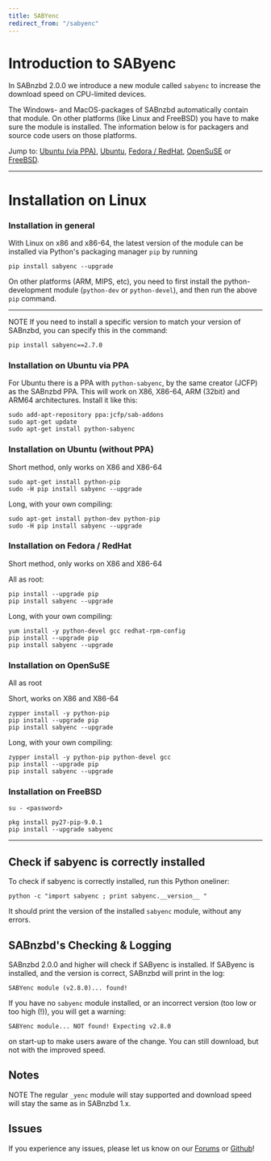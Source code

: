 ```yaml
---
title: SABYenc
redirect_from: "/sabyenc"
---
```


# Introduction to SAByenc

In SABnzbd 2.0.0 we introduce a new module called `sabyenc` to increase the download speed on CPU-limited devices.

The Windows- and MacOS-packages of SABnzbd automatically contain that module. On other platforms (like Linux and FreeBSD) you have to make sure the module is installed. The information below is for packagers and source code users on those platforms.

Jump to: [Ubuntu (via PPA)](#installation-on-ubuntu-via-ppa), [Ubuntu](#installation-on-ubuntu-without-ppa), [Fedora / RedHat](#installation-on-fedora--redhat), [OpenSuSE](#installation-on-opensuse) or [FreeBSD](#installation-on-freebsd).

<hr/>

# Installation on Linux

### Installation in general

With Linux on x86 and x86-64, the latest version of the module can be installed via Python's packaging manager `pip` by running

```
pip install sabyenc --upgrade
```

On other platforms (ARM, MIPS, etc), you need to first install the python-development module (`python-dev` or `python-devel`), and then run the above `pip` command.

<hr/>

<span class="label label-warning">NOTE</span> If you need to install a specific version to match your version of SABnzbd, you can specify this in the command:

```
pip install sabyenc==2.7.0
```


### Installation on Ubuntu via PPA

For Ubuntu there is a PPA with `python-sabyenc`, by the same creator (JCFP) as the SABnzbd PPA. This will work on X86, X86-64, ARM (32bit) and ARM64 architectures.
Install it like this:
```
sudo add-apt-repository ppa:jcfp/sab-addons
sudo apt-get update
sudo apt-get install python-sabyenc
```


### Installation on Ubuntu (without PPA)

Short method, only works on X86 and X86-64
```
sudo apt-get install python-pip
sudo -H pip install sabyenc --upgrade
```

Long, with your own compiling:
```
sudo apt-get install python-dev python-pip
sudo -H pip install sabyenc --upgrade
```

### Installation on Fedora / RedHat

Short method, only works on X86 and X86-64

All as root:
```
pip install --upgrade pip
pip install sabyenc --upgrade
```

Long, with your own compiling:

```
yum install -y python-devel gcc redhat-rpm-config
pip install --upgrade pip
pip install sabyenc --upgrade
```

### Installation on OpenSuSE
All as root

Short, works on X86 and X86-64
```
zypper install -y python-pip
pip install --upgrade pip
pip install sabyenc --upgrade
```

Long, with your own compiling:

```
zypper install -y python-pip python-devel gcc
pip install --upgrade pip
pip install sabyenc --upgrade
```


### Installation on FreeBSD

<!-- Info from github @gregf -->

```
su - <password>

pkg install py27-pip-9.0.1
pip install --upgrade sabyenc
```
<hr/>

## Check if sabyenc is correctly installed

To check if sabyenc is correctly installed, run this Python oneliner:
```
python -c "import sabyenc ; print sabyenc.__version__ "
```
It should print the version of the installed `sabyenc` module, without any errors.


## SABnzbd's Checking & Logging

SABnzbd 2.0.0 and higher will check if SAByenc is installed.
If SAByenc is installed, and the version is correct, SABnzbd will print in the log:

```
SABYenc module (v2.8.0)... found!
```

If you have no `sabyenc` module installed, or an incorrect version (too low or too high (!)), you will get a warning:

```
SABYenc module... NOT found! Expecting v2.8.0
```

on start-up to make users aware of the change. You can still download, but not with the improved speed.

## Notes

<span class="label label-warning">NOTE</span> The regular `_yenc` module will stay supported and download speed will stay the same as in SABnzbd 1.x.

## Issues

If you experience any issues, please let us know on our [Forums](https://forums.sabnzbd.org/) or [Github](https://github.com/sabnzbd/sabnzbd/issues)!
